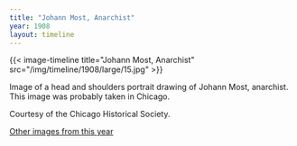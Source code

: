 ```yaml
---
title: "Johann Most, Anarchist"
year: 1908
layout: timeline
---
```


{{< image-timeline title="Johann Most, Anarchist" src="/img/timeline/1908/large/15.jpg" >}}


Image of a head and shoulders portrait drawing of Johann Most, anarchist. This image was probably taken in Chicago. 

Courtesy of the Chicago Historical Society.

[Other images from this year](/historical/timeline/1908)